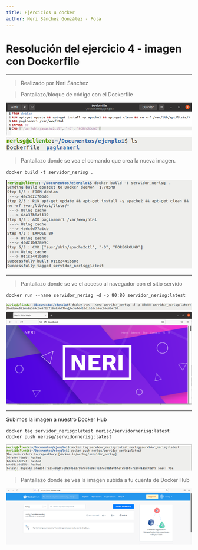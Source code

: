 ```yaml
---
title: Ejercicios 4 docker
author: Neri Sánchez González - Pola
---
```


# Resolución del ejercicio 4 - imagen con Dockerfile
---

> Realizado por Neri Sánchez

> Pantallazo/bloque de código con el Dockerfile

<img src="Ejercicio4.assets\7.png" style="zoom:67%;" />

<img src="Ejercicio4.assets\2.png"/>

> Pantallazo donde se vea el comando que crea la nueva imagen.

```
docker build -t servidor_nerisg .
```

<img src="Ejercicio4.assets\8.png"/>

------

> Pantallazo donde se ve el acceso al navegador con el sitio servido

```
docker run --name servidor_nerisg -d -p 80:80 servidor_nerisg:latest
```

<img src="Ejercicio4.assets\3.png"/>

<img src="Ejercicio4.assets\5.png" style="zoom:67%;" />

------

Subimos la imagen a nuestro Docker Hub

```
docker tag servidor_nerisg:latest nerisg/servidornerisg:latest
docker push nerisg/servidornerisg:latest
```

<img src="Ejercicio4.assets\6.png"/>

> Pantallazo donde se vea la imagen subida a tu cuenta de Docker Hub

<img src="Ejercicio4.assets\4.png" style="zoom:67%;" />

